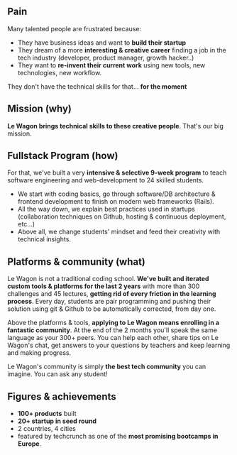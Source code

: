 ## Pain

Many talented people are frustrated because:

- They have business ideas and want to **build their startup**
- They dream of a more **interesting & creative career** finding a job in the tech industry (developer, product manager, growth hacker..)
- They want to **re-invent their current work** using new tools, new technologies, new workflow.

They don't have the technical skills for that... **for the moment**

## Mission (why)

**Le Wagon brings technical skills to these creative people**. That's our big mission.

## Fullstack Program (how)

For that, we've built a very **intensive & selective 9-week program** to teach software engineering and web-development to 24 skilled students.

- We start with coding basics, go through software/DB architecture & frontend development to finish on modern web frameworks (Rails).
- All the way down, we explain best practices used in startups (collaboration techniques on Github, hosting & continuous deployment, etc...)
- Above all, we change students' mindset and feed their creativity with technical insights.


## Platforms & community (what)

Le Wagon is not a traditional coding school. **We've built and iterated custom tools & platforms for the last 2 years** with more than 300 challenges and 45 lectures, **getting rid of every friction in the learning process**. Every day, students are pair programming and pushing their solution using git & Github to be automatically corrected, from day one.

Above the platforms & tools, **applying to Le Wagon means enrolling in a fantastic community**. At the end of the 2 months you'll speak the same language as your 300+ peers. You can help each other, share tips on Le Wagon's chat, get answers to your questions by teachers and keep learning and making progress.

Le Wagon's community is simply **the best tech community** you can imagine. You can ask any student!

## Figures & achievements

- **100+ products** built
- **20+ startup in seed round**
- 2 countries, 4 cities
- featured by techcrunch as one of the **most promising bootcamps in Europe**.



